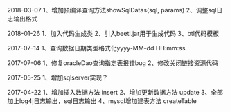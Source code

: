 2018-03-07
1、增加预编译查询方法showSqlDatas(sql, params)
2、调整sql日志输出格式

2018-01-26
1、加入代码生成类
2、引入beetl.jar用于生成代码
3、btl代码模板

2017-07-14
1、查询数据日期类型格式化yyyy-MM-dd HH:mm:ss

2017-07-06
1、修复oracleDao查询指定表报错bug
2、修改关闭链接资源代码

2017-05-25
1、增加sqlserver实现？

2017-04-22
1、增加插入数据方法 insert
2、增加更新数据方法 update
3、全部加上log4j日志输出，sql日志输出
4、mysql增加建表方法 createTable